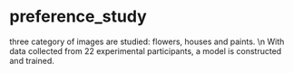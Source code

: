 # preference_study
three category of images are studied: flowers, houses and paints. \n
With data collected from 22 experimental participants, a model is constructed and trained.
